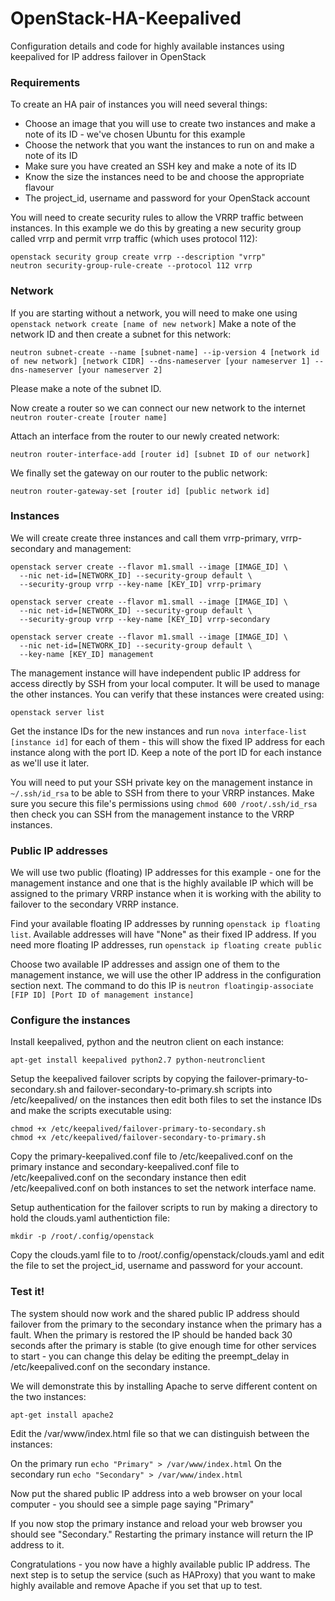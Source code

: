 # OpenStack-HA-Keepalived
Configuration details and code for highly available instances using keepalived for IP address failover in OpenStack

### Requirements
To create an HA pair of instances you will need several things:
* Choose an image that you will use to create two instances and make a note of its ID - we've chosen Ubuntu for this example
* Choose the network that you want the instances to run on and make a note of its ID
* Make sure you have created an SSH key and make a note of its ID
* Know the size the instances need to be and choose the appropriate flavour
* The project_id, username and password for your OpenStack account

You will need to create security rules to allow the VRRP traffic between instances.  In this example we do this by greating a new security group called vrrp and permit vrrp traffic (which uses protocol 112):
```
openstack security group create vrrp --description "vrrp"
neutron security-group-rule-create --protocol 112 vrrp
```
### Network
If you are starting without a network, you will need to make one using `openstack network create [name of new network]`
Make a note of the network ID and then create a subnet for this network:
```
neutron subnet-create --name [subnet-name] --ip-version 4 [network id of new network] [network CIDR] --dns-nameserver [your nameserver 1] --dns-nameserver [your nameserver 2]
```
Please make a note of the subnet ID.

Now create a router so we can connect our new network to the internet `neutron router-create [router name]`

Attach an interface from the router to our newly created network:
```
neutron router-interface-add [router id] [subnet ID of our network]
```
We finally set the gateway on our router to the public network:
```
neutron router-gateway-set [router id] [public network id]
```

### Instances
We will create create three instances and call them vrrp-primary, vrrp-secondary and management:
```
openstack server create --flavor m1.small --image [IMAGE_ID] \
  --nic net-id=[NETWORK_ID] --security-group default \
  --security-group vrrp --key-name [KEY_ID] vrrp-primary

openstack server create --flavor m1.small --image [IMAGE_ID] \
  --nic net-id=[NETWORK_ID] --security-group default \
  --security-group vrrp --key-name [KEY_ID] vrrp-secondary

openstack server create --flavor m1.small --image [IMAGE_ID] \
  --nic net-id=[NETWORK_ID] --security-group default \
  --key-name [KEY_ID] management
```
The management instance will have independent public IP address for access directly by SSH from your local computer.  It will be used to manage the other instances.  You can verify that these instances were created using:
```
openstack server list
```
Get the instance IDs for the new instances and run `nova interface-list [instance id]` for each of them - this will show the fixed IP address for each instance along with the port ID.  Keep a note of the port ID for each instance as we'll use it later.

You will need to put your SSH private key on the management instance in `~/.ssh/id_rsa` to be able to SSH from there to your VRRP instances. Make sure you secure this file's permissions using `chmod 600 /root/.ssh/id_rsa` then check you can SSH from the management instance to the VRRP instances.

### Public IP addresses
We will use two public (floating) IP addresses for this example - one for the management instance and one that is the highly available IP which will be assigned to the primary VRRP instance when it is working with the ability to failover to the secondary VRRP instance.

Find your available floating IP addresses by running `openstack ip floating list`.  Available addresses will have "None" as their fixed IP address.  If you need more floating IP addresses, run `openstack ip floating create public`

Choose two available IP addresses and assign one of them to the management instance, we will use the other IP address in the configuration section next.  The command to do this IP is `neutron floatingip-associate [FIP ID] [Port ID of management instance]`

### Configure the instances
Install keepalived, python and the neutron client on each instance:
```
apt-get install keepalived python2.7 python-neutronclient
```
Setup the keepalived failover scripts by copying the failover-primary-to-secondary.sh and failover-secondary-to-primary.sh scripts into /etc/keepalived/ on the instances then edit both files to set the instance IDs and make the scripts executable using:
```
chmod +x /etc/keepalived/failover-primary-to-secondary.sh
chmod +x /etc/keepalived/failover-secondary-to-primary.sh
```
Copy the primary-keepalived.conf file to /etc/keepalived.conf on the primary instance and secondary-keepalived.conf file to /etc/keepalived.conf on the secondary instance then edit /etc/keepalived.conf on both instances to set the network interface name.

Setup authentication for the failover scripts to run by making a directory to hold the clouds.yaml authentiction file:
```
mkdir -p /root/.config/openstack
```
Copy the clouds.yaml file to to /root/.config/openstack/clouds.yaml and edit the file to set the project_id, username and password for your account.

### Test it!
The system should now work and the shared public IP address should failover from the primary to the secondary instance when the primary has a fault.  When the primary is restored the IP should be handed back 30 seconds after the primary is stable (to give enough time for other services to start - you can change this delay be editing the preempt_delay in /etc/keepalived.conf on the secondary instance.

We will demonstrate this by installing Apache to serve different content on the two instances:

```
apt-get install apache2
```

Edit the /var/www/index.html file so that we can distinguish between the instances:

On the primary run `echo "Primary" > /var/www/index.html`
On the secondary run `echo "Secondary" > /var/www/index.html`

Now put the shared public IP address into a web browser on your local computer - you should see a simple page saying "Primary"

If you now stop the primary instance and reload your web browser you should see "Secondary." Restarting the primary instance will return the IP address to it.

Congratulations - you now have a highly available public IP address.  The next step is to setup the service (such as HAProxy) that you want to make highly available and remove Apache if you set that up to test.
